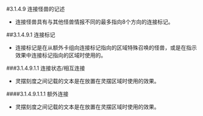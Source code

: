#3.1.4.9        连接怪兽的记述
* 连接怪兽具有与其他怪兽情报不同的最多指向8个方向的连接标记。

##3.1.4.9.1 连接标记
* 连接标记是在从额外卡组向连接标记指向的区域特殊召唤的怪兽，或是在指示效果中连接标记指向的区域时使用的。

###3.1.4.9.1.1 连接状态/相互连接
* 灵摆刻度之间记载的文本是在放置在灵摆区域时使用的效果。

####3.1.4.9.1.1.1 额外连接
* 灵摆刻度之间记载的文本是在放置在灵摆区域时使用的效果。